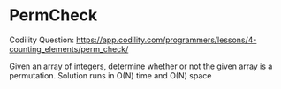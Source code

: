 # PermCheck
Codility Question: https://app.codility.com/programmers/lessons/4-counting_elements/perm_check/

Given an array of integers, determine whether or not the given array is a permutation.
Solution runs in O(N) time and O(N) space
